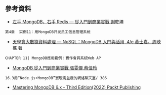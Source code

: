 ## 參考資料
- [左手 MongoDB，右手 Redis — 從入門到商業實戰  謝乾坤]()
```
第4章  实例11：用MongoDB开发员工信息管理系统 

```

- [天學會大數據資料處理 — NoSQL：MongoDB 入門與活用, 4/e  黃士嘉、周映樵 著](https://www.tenlong.com.tw/products/9789864347988?list_name=sp)
```
CHAPTER 11| MongoDB應用範例：實作會員系統Web AP
```
- [MongoDB 從入門到商業實戰    張雯傑,蔡佳玲](https://www.tenlong.com.tw/products/9787121372247?list_name=srh)
```
16.3用“Node.js+MongoDB”實現高並發的網絡聊天室/ 386
```

- [Mastering MongoDB 6.x - Third Edition(2022) Packt Publishing]()
